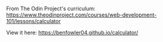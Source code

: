 From The Odin Project's curriculum:
https://www.theodinproject.com/courses/web-development-101/lessons/calculator

View it here:
https://benfowler04.github.io/calculator/